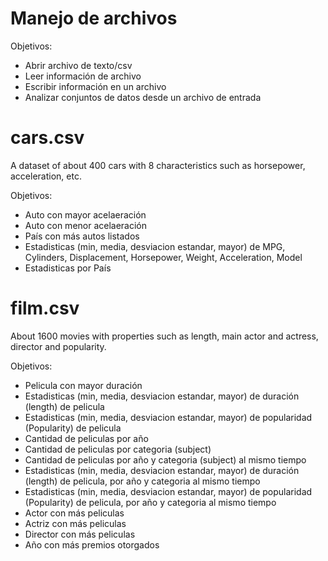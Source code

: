 # Manejo de archivos

Objetivos:
- Abrir archivo de texto/csv
- Leer información de archivo
- Escribir información en un archivo
- Analizar conjuntos de datos desde un archivo de entrada

# cars.csv

A dataset of about 400 cars with 8 characteristics such as horsepower, acceleration, etc.

Objetivos:
- Auto con mayor acelaeración
- Auto con menor acelaeración
- País con más autos listados
- Estadisticas (min, media, desviacion estandar, mayor) de MPG, Cylinders, Displacement, Horsepower, Weight, Acceleration, Model
- Estadisticas por País

# film.csv

About 1600 movies with properties such as length, main actor and actress, director and popularity.

Objetivos:
- Pelicula con mayor duración
- Estadisticas (min, media, desviacion estandar, mayor) de duración (length) de pelicula
- Estadisticas (min, media, desviacion estandar, mayor) de popularidad (Popularity) de pelicula
- Cantidad de peliculas por año
- Cantidad de peliculas por categoria (subject)
- Cantidad de peliculas por año y categoria (subject) al mismo tiempo
- Estadisticas (min, media, desviacion estandar, mayor) de duración (length) de pelicula, por año y categoria al mismo tiempo
- Estadisticas (min, media, desviacion estandar, mayor) de popularidad (Popularity) de pelicula, por año y categoria al mismo tiempo
- Actor con más peliculas
- Actriz con más peliculas
- Director con más peliculas
- Año con más premios otorgados
